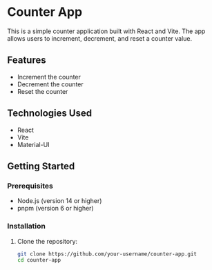 # Counter App

This is a simple counter application built with React and Vite. The app allows users to increment, decrement, and reset a counter value.

## Features

- Increment the counter
- Decrement the counter
- Reset the counter

## Technologies Used

- React
- Vite
- Material-UI

## Getting Started

### Prerequisites

- Node.js (version 14 or higher)
- pnpm (version 6 or higher)

### Installation

1. Clone the repository:

   ```sh
   git clone https://github.com/your-username/counter-app.git
   cd counter-app